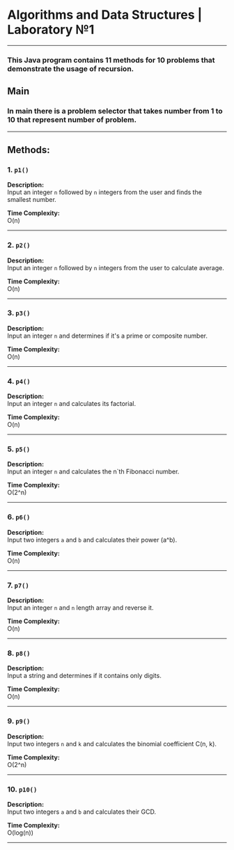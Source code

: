# Algorithms and Data Structures | Laboratory №1
---
### This Java program contains 11 methods for 10 problems that demonstrate the usage of recursion.

## Main
### In main there is a problem selector that takes number from 1 to 10 that represent number of problem.
---
## Methods:

### 1. `p1()`

**Description:**  
Input an integer `n` followed by `n` integers from the user and finds the smallest number.

**Time Complexity:**  
O(n)

---

### 2. `p2()`

**Description:**  
Input an integer `n` followed by `n` integers from the user to calculate average.

**Time Complexity:**  
O(n)

---

### 3. `p3()`

**Description:**  
Input an integer `n` and determines if it's a prime or composite number.

**Time Complexity:**  
O(n)

---

### 4. `p4()`

**Description:**  
Input an integer `n` and calculates its factorial.

**Time Complexity:**  
O(n)

---

### 5. `p5()`

**Description:**  
Input an integer `n` and calculates the n`th Fibonacci number.

**Time Complexity:**  
O(2^n)

---

### 6. `p6()`

**Description:**  
Input two integers `a` and `b` and calculates their power (a^b).

**Time Complexity:**  
O(n)

---

### 7. `p7()`

**Description:**  
Input an integer `n` and `n` length array and reverse it.

**Time Complexity:**  
O(n)

---

### 8. `p8()`

**Description:**  
Input a string and determines if it contains only digits.

**Time Complexity:**  
O(n)

---

### 9. `p9()`

**Description:**  
Input two integers `n` and `k` and calculates the binomial coefficient C(n, k).

**Time Complexity:**  
O(2^n)

---

### 10. `p10()`

**Description:**  
Input two integers `a` and `b` and calculates their GCD.

**Time Complexity:**  
O(log(n))

---
